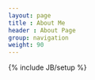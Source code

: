 ```yaml
---
layout: page
title : About Me
header : About Page
group: navigation
weight: 90
---
```

{% include JB/setup %}
